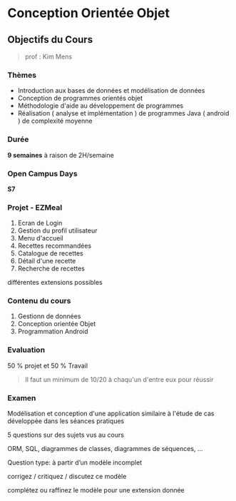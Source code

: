 # Conception Orientée Objet 
## Objectifs du Cours
>prof : Kim Mens  

### Thèmes
- Introduction aux bases de données et modélisation  de données  
- Conception de programmes orientés objet  
- Méthodologie d'aide au développement de programmes  
- Réalisation ( analyse et implémentation ) de programmes Java ( android ) de complexité moyenne  

### Durée 
**9 semaines** à raison de 2H/semaine

### Open Campus Days

**S7**

### Projet - EZMeal

1. Ecran de Login  
2. Gestion du profil utilisateur   
3. Menu d'accueil  
4. Recettes recommandées  
5. Catalogue de recettes  
7. Détail d'une recette   
6. Recherche de recettes  

différentes extensions possibles

### Contenu du cours 
1. Gestionn de données  
2. Conception orientée Objet  
3. Programmation Android  

### Evaluation

50 % projet et 50 % Travail  
>Il faut un minimum de 10/20 à chaqu'un d'entre eux pour réussir

### Examen 
Modélisation et conception d'une application similaire à l'étude de cas développée dans les séances pratiques  



5 questions sur des sujets vus au cours  

ORM, SQL, diagrammes de classes, diagrammes de séquences, ...  

Question type: à partir d’un modèle incomplet   

corrigez / critiquez / discutez ce modèle  

complétez ou raffinez le modèle pour une extension donnée  

